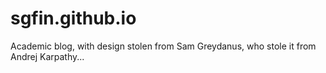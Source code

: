 # sgfin.github.io
Academic blog, with design stolen from Sam Greydanus, who stole it from Andrej Karpathy...
